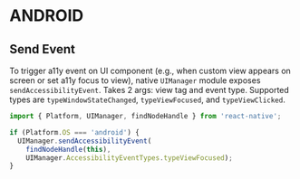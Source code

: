 # ANDROID

## Send Event

To trigger a11y event on UI component (e.g., when custom view appears on screen or set a11y focus to view), native `UIManager` module exposes `sendAccessibilityEvent`. Takes 2 args: view tag and event type. Supported types are `typeWindowStateChanged`, `typeViewFocused`, and `typeViewClicked`.

```javascript
import { Platform, UIManager, findNodeHandle } from 'react-native';

if (Platform.OS === 'android') {
  UIManager.sendAccessibilityEvent(
    findNodeHandle(this),
    UIManager.AccessibilityEventTypes.typeViewFocused);
}
```
